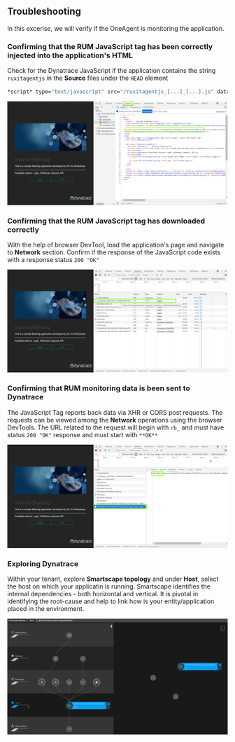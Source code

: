 ## Troubleshooting

In this excerise, we will verify if the OneAgent is monitoring the application.

### Confirming that the RUM JavaScript tag has been correctly injected into the application's HTML

Check for the Dynatrace JavaScript if the application contains the string `ruxitagentjs` in the **Source** files under the `HEAD` element

```bash
*script* type="text/javascript" src="/ruxitagentjs_[...]_[...].js" data-dtconfig="[...]" */script*
```
![Application-JavaScript-Tag](../../../assets/images/JSTag-Source.png)

### Confirming that the RUM JavaScript tag has downloaded correctly

With the help of browser DevTool, load the application's page and navigate to **Network** section. Confirm if the response of the JavaScript code exists with a response status `200 "OK"`

![Application-JavaScript-Tag](../../../assets/images/JSTag-Network.png)

### Confirming that RUM monitoring data is been sent to Dynatrace

The JavaScript Tag reports back data via XHR or CORS post requests. The requests can be viewed among the **Network** operations using the browser DevTools. The URL related to the request will begin with `rb_` and must have status `200 "OK"` response and must start with `**OK**`

![Application-JavaScript-Tag](../../../assets/images/JSTag-Response.png)

### Exploring Dynatrace

Within your tenant, explore **Smartscape topology** and under **Host**, select the host on which your applicatin is running. Smartscape identifies the internal dependencies - both horizontal and vertical. It is pivotal in identifying the root-cause and help to link how is your entity/application placed in the environment.

![Smartscape](../../../assets/images/01-Smartscape.png)

<!-- ------------------------ -->
